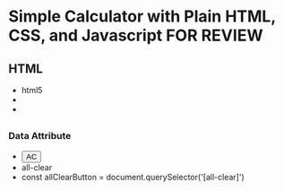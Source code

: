 # Simple Calculator with Plain HTML, CSS, and Javascript FOR REVIEW

## HTML
- html5
- <script src="calculator.js" defer></script>
- <link rel="stylesheet" type="text/css" href="calculator.css">
##

### Data Attribute
-  <button all-clear>AC</button>
-  all-clear
- const allClearButton = document.querySelector('[all-clear]')

